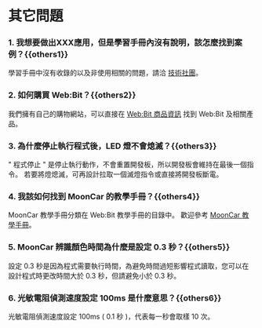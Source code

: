 # 其它問題

### 1. 我想要做出XXX應用，但是學習手冊內沒有說明，該怎麼找到案例？{{others1}}

學習手冊中沒有收錄的以及非使用相關的問題，請洽 [技術社團](https://www.facebook.com/groups/webduino/#_blank)。

### 2. 如何購買 Web:Bit？{{others2}}

我們擁有自己的購物網站，可以直接在 [Web:Bit 商品資訊](https://store.webduino.io/products/webduino-bit) 找到 Web:Bit 及相關產品。

### 3. 為什麼停止執行程式後，LED 燈不會熄滅？{{others3}}

" 程式停止 " 是停止執行動作，不會重置開發板，所以開發板會維持在最後一個指令。
若要將燈熄滅，可再設計拉取一個滅燈指令或直接將開發板斷電。

### 4. 我該如何找到 MoonCar 的教學手冊？{{others4}}

MoonCar 教學手冊分類在 Web:Bit 教學手冊的目錄中。
歡迎參考 [MoonCar 教學手冊](https://webbit.webduino.io/tutorials/doc/zh-tw/education/extension-mooncar/mooncar.html#_blank)。

### 5. MoonCar 辨識顏色時間為什麼是設定 0.3 秒？{{others5}}

設定 0.3 秒是因為程式需要執行時間，為避免時間過短影響程式讀取，您可以在設計程式時更改時間大於 0.3 秒，但請避免小於 0.3 秒。

### 6. 光敏電阻偵測速度設定 100ms 是什麼意思？{{others6}}

光敏電阻偵測速度設定 100ms ( 0.1 秒 )，代表每一秒會取樣 10 次。